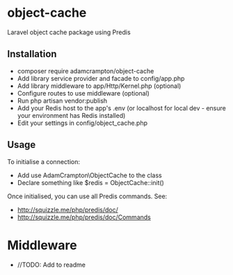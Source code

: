 # object-cache
Laravel object cache package using Predis

## Installation
* composer require adamcrampton/object-cache
* Add library service provider and facade to config/app.php
* Add library middleware to app/Http/Kernel.php (optional)
* Configure routes to use middleware (optional)
* Run php artisan vendor:publish
* Add your Redis host to the app's .env (or localhost for local dev - ensure your environment has Redis installed)
* Edit your settings in config/object_cache.php

## Usage
To initialise a connection:
* Add use AdamCrampton\ObjectCache to the class
* Declare something like $redis = ObjectCache::init()

Once initialised, you can use all Predis commands. See:
* http://squizzle.me/php/predis/doc/
* http://squizzle.me/php/predis/doc/Commands

# Middleware
* //TODO: Add to readme
